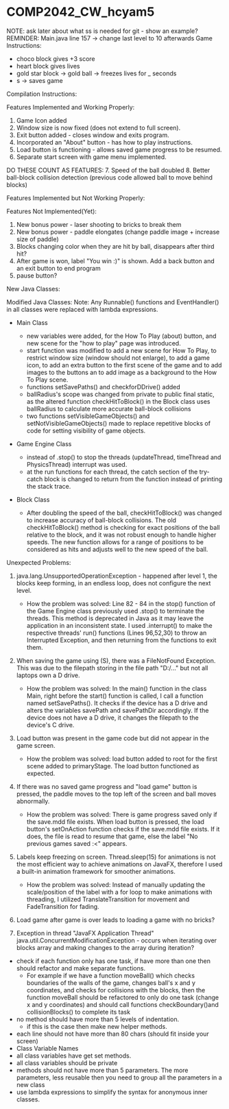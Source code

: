 # COMP2042_CW_hcyam5
NOTE: ask later about what ss is needed for git - show an example?
REMINDER: Main.java line 157 -> change last level to 10 afterwards
Game Instructions:
- choco block gives +3 score
- heart block gives lives
- gold star block -> gold ball -> freezes lives for _ seconds
- s -> saves game

Compilation Instructions:

Features Implemented and Working Properly:
1. Game Icon added
2. Window size is now fixed (does not extend to full screen).
3. Exit button added - closes window and exits program.
4. Incorporated an "About" button - has how to play instructions.
5. Load button is functioning - allows saved game progress to be resumed.
6. Separate start screen with game menu implemented.

DO THESE COUNT AS FEATURES:
7. Speed of the ball doubled
8. Better ball-block collision detection (previous code allowed ball to move behind blocks)


Features Implemented but Not Working Properly:

Features Not Implemented(Yet):
1. New bonus power - laser shooting to bricks to break them
2. New bonus power - paddle elongates (change paddle image + increase size of paddle)
3. Blocks changing color when they are hit by ball, disappears after third hit?
4. After game is won, label "You win :)" is shown. Add a back button and an exit button to end program
5. pause button?

New Java Classes:

Modified Java Classes:
Note: Any Runnable() functions and EventHandler<ActionEvent>() in all classes were replaced with lambda expressions.
- Main Class 
    - new variables were added, for the How To Play (about) button, and new scene for the "how to play" page was introduced.
    - start function was modified to add a new scene for How To Play, to restrict window size (window should not enlarge),
      to add a game icon, to add an extra button to the first scene of the game and to add images to the buttons an to add
      image as a background to the How To Play scene.
    - functions setSavePaths() and checkforDDrive() added
    - ballRadius's scope was changed from private to public final static, as the altered function checkHitToBlock() in 
      the Block class uses ballRadius to calculate more accurate ball-block collisions
    - two functions setVisibleGameObjects() and setNotVisibleGameObjects() made to replace repetitive blocks of code
      for setting visibility of game objects. 

- Game Engine Class
    - instead of .stop() to stop the threads (updateThread, timeThread and PhysicsThread) interrupt was used.
    - at the run functions for each thread, the catch section of the try-catch block is changed
      to return from the function instead of printing the stack trace.
  
- Block Class
  - After doubling the speed of the ball, checkHitToBlock() was changed to increase accuracy of ball-block collisions.
    The old checkHitToBlock() method is checking for exact positions of the ball relative to the block, and it was
    not robust enough to handle higher speeds. The new function allows for a range of positions to be considered
    as hits and adjusts well to the new speed of the ball.
  
Unexpected Problems:
1. java.lang.UnsupportedOperationException - happened after level 1, the blocks keep forming,
in an endless loop, does not configure the next level. 
   - How the problem was solved:
     Line 82 - 84 in the stop() function of the Game Engine class previously used .stop() to terminate the threads.
     This method is deprecated in Java as it may leave the application in an inconsistent state.
     I used .interrupt() to make the respective threads' run() functions (Lines 96,52,30) to throw an
     Interrupted Exception, and then returning from the functions to exit them.

2. When saving the game using (S), there was a FileNotFound Exception. This was due to the filepath storing in 
   the file path "D:/..." but not all laptops own a D drive.
   - How the problem was solved:
     In the main() function in the class Main, right before the start() function is called, I call a function named 
     setSavePaths(). It checks if the device has a D drive and alters the variables savePath and savePathDir accordingly.
     If the device does not have a D drive, it changes the filepath to the device's C drive.

3. Load button was present in the game code but did not appear in the game screen.
   - How the problem was solved:
     load button added to root for the first scene added to primaryStage. The load button functioned as expected.

4. If there was no saved game progress and "load game" button is pressed, the paddle moves to the top left of the screen
   and ball moves abnormally.
   - How the problem was solved:
     There is game progress saved only if the save.mdd file exists. When load button is pressed, the load button's
     setOnAction function checks if the save.mdd file exists. If it does, the file is read to resume that game, else
     the label "No previous games saved :<" appears.

5. Labels keep freezing on screen. Thread.sleep(15) for animations is not the most efficient way to achieve animations
   on JavaFX, therefore I used a built-in animation framework for smoother animations.
      - How the problem was solved:
      Instead of manually updating the scale/position of the label with a for loop to make animations with threading,
      I utilized TranslateTransition for movement and FadeTransition for fading.

6. Load game after game is over leads to loading a game with no bricks?
7. Exception in thread "JavaFX Application Thread" java.util.ConcurrentModificationException - occurs when iterating
    over blocks array and making changes to the array during iteration?


- check if each function only has one task, if have more than one
    then should refactor and make separate functions. 
  - For example if we have a function moveBall() which checks boundaries of the walls of the game, changes ball's x and
    y coordinates, and checks for collisions with the blocks, then the function moveBall should be refactored 
    to only do one task (change x and y coordinates) and should call functions checkBoundary()and collisionBlocks()
    to complete its task
- no method should have more than 5 levels of indentation.
  - if this is the case then make new helper methods.
- each line should not have more than 80 chars (should fit inside your screen)
- Class Variable Names
- all class variables have get set methods.
- all class variables should be private
- methods should not have more than 5 parameters. The more parameters, less reusable
    then you need to group all the parameters in a new class
- use lambda expressions to simplify the syntax for anonymous inner classes.

